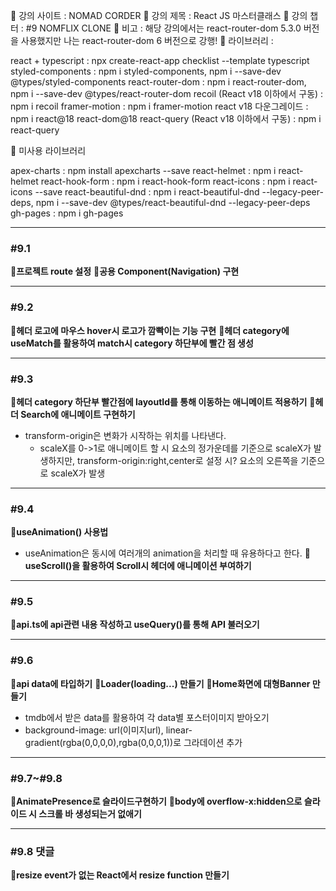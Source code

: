 📍 강의 사이트 : NOMAD CORDER
📍 강의 제목 : React JS 마스터클래스
📍 강의 챕터 : #9 NOMFLIX CLONE
📍 비고 : 해당 강의에서는 react-router-dom 5.3.0 버전을 사용했지만 나는 react-router-dom 6 버전으로 강행!
📍 라이브러리 :

react + typescript : npx create-react-app checklist --template typescript
styled-components : npm i styled-components, npm i --save-dev @types/styled-components
react-router-dom : npm i react-router-dom, npm i --save-dev @types/react-router-dom
recoil (React v18 이하에서 구동) : npm i recoil 
framer-motion : npm i framer-motion
react v18 다운그레이드 : npm i react@18 react-dom@18
react-query (React v18 이하에서 구동) : npm i react-query 

🚫 미사용 라이브러리

apex-charts : npm install apexcharts --save
react-helmet : npm i react-helmet
react-hook-form : npm i react-hook-form
react-icons : npm i react-icons --save
react-beautiful-dnd : npm i react-beautiful-dnd --legacy-peer-deps, npm i --save-dev @types/react-beautiful-dnd --legacy-peer-deps
gh-pages : npm i gh-pages

---

### #9.1

**📗프로젝트 route 설정**
**📗공용 Component(Navigation) 구현**

---

### #9.2
**📗헤더 로고에 마우스 hover시 로고가 깜빡이는 기능 구현**
**📗헤더 category에 useMatch를 활용하여 match시 category 하단부에 빨간 점 생성**

---

### #9.3
**📗헤더 category 하단부 빨간점에 layoutId를 통해 이동하는 애니메이트 적용하기**
**📗헤더 Search에 애니메이트 구현하기**
- transform-origin은 변화가 시작하는 위치를 나타낸다. 
  - scaleX를 0->1로 애니메이트 할 시 요소의 정가운데를 기준으로 scaleX가 발생하지만, transform-origin:right,center로 설정 시? 요소의 오른쪽을 기준으로 scaleX가 발생

---

### #9.4
**📗useAnimation() 사용법**
- useAnimation은 동시에 여러개의 animation을 처리할 때 유용하다고 한다.
**📗useScroll()을 활용하여 Scroll시 헤더에 애니메이션 부여하기**

---

### #9.5
**📗api.ts에 api관련 내용 작성하고 useQuery()를 통해 API 불러오기**

---

### #9.6
**📗api data에 타입하기**
**📗Loader(loading...) 만들기**
**📗Home화면에 대형Banner 만들기**
- tmdb에서 받은 data를 활용하여 각 data별 포스터이미지 받아오기
- background-image: url(이미지url), linear-gradient(rgba(0,0,0,0),rgba(0,0,0,1))로 그라데이션 추가

---

### #9.7~#9.8
**📗AnimatePresence로 슬라이드구현하기**
**📗body에 overflow-x:hidden으로 슬라이드 시 스크롤 바 생성되는거 없애기**

---

### #9.8 댓글
**📗resize event가 없는 React에서 resize function 만들기**